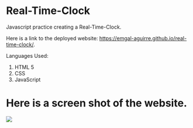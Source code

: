 # Real-Time-Clock

Javascript practice creating a Real-Time-Clock. 

Here is a link to the deployed website:
 https://emgal-aguirre.github.io/real-time-clock/.


Languages Used: 
1. HTML 5 
2. CSS 
3. JavaScript 


# Here is a screen shot of the website. 
![ ](Assets/screenshot1.png)
